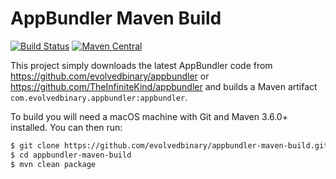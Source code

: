 AppBundler Maven Build
======================
[![Build Status](https://github.com/evolvedbinary/appbundler-maven-build/actions/workflows/ci.yml/badge.svg?branch=main)](https://github.com/evolvedbinary/appbundler-maven-build/actions/workflows/ci.yml)
[![Maven Central](https://maven-badges.herokuapp.com/maven-central/com.evolvedbinary.appbundler/appbundler/badge.svg)](https://maven-badges.herokuapp.com/maven-central/com.evolvedbinary.appbundler/appbundler)

This project simply downloads the latest AppBundler code from https://github.com/evolvedbinary/appbundler or https://github.com/TheInfiniteKind/appbundler
and builds a Maven artifact `com.evolvedbinary.appbundler:appbundler`.

To build you will need a macOS machine with Git and Maven 3.6.0+ installed. You can then run:
```bash
$ git clone https://github.com/evolvedbinary/appbundler-maven-build.git
$ cd appbundler-maven-build
$ mvn clean package
```

